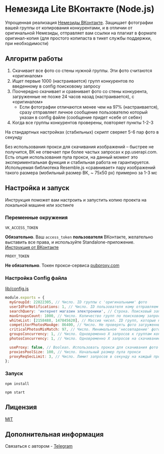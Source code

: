 # Немезида Lite ВКонтакте (Node.js)

Упрощенная реализация [Немезиды ВКонтакте](https://vk.com/blog/nemesis). Защищает фотографии вашей группы от копирования конкурентами, и в отличии от оригинальной Немезиды, отправляет вам ссылки на плагиат в формате оригинал-копия (для простого копипаста в тикет службы поддержки, при необходимости)

## Алгоритм работы

1. Скачивает все фото со стены нужной группы. Эти фото считаются «оригиналом»
2. Ищет первые 1000 (настраивается) групп конкурентов по введенному в config поисковому запросу
3. Поочередно скачивает и сравнивает фото со стены конкурента, загруженные не позже 24 часов назад (настраивается), с «оригиналом»
   * Если фотографии отличаются менее чем на 97% (настраивается), сразу отправляет личное сообщение пользователю который указан в config файле (сообщение придет «себе от себя»)
4. Когда все группы конкурентов проверены, повторяет пункты 1-2-3

На стандартных настройках (стабильных) скрипт сверяет 5-6 пар фото в секунду

Без использования прокси для скачивания изображений – быстрее не получится, ВК не отвечает при более частых запросах к pp.userapi.com. Есть опция использования пула прокси, на данный момент это экспериментальная функция и стабильная работа не гарантируется. Испольуемая библиотека Resemble.js «сравнивает» пару изображений такого размера (мобильный размер ВК, ~ 75х50 px) примерно за 1-3 мс

## Настройка и запуск

Инструкция поможет вам настроить и запустить копию проекта на локальной машине или хостинге

### Переменные окружения

```
VK_ACCESS_TOKEN
```

**Обязательно**. Ваш `access_token` **пользователя** ВКонтакте, желательно выставить все права, и используйте Standalone-приложение. [Инструкция от ВКонтакте](https://vk.com/dev/implicit_flow_user)

```
PROXY_TOKEN
```

**Не обязательно**. Токен прокси-сервиса [pubproxy.com](http://pubproxy.com/)

### Настройка Config файла

[lib/config.js](lib/config.js)

```javascript
module.exports = {
  myGroupId: 22822305, // Число. ID группы с 'оригинальными' фото
  userIdForNotifications: 1, // Число. ID пользователя кому отправляем сообщения о найденном плагиате
  searchQuery: 'интернет магазин электроники', // Строка. Поисковый запрос для поиска групп ВК 'конкурентов' (результаты как при обычном поиске групп внутри ВК)
  maxGroupsCount: 1000, // Число. Количество групп по поисковому запросу (максимум 1000)
  whiteList: [2158488, 147845620], // Массив чисел. ID групп, которые не нужно проверять на плагиат
  competitorPhotosMaxAge: 86400, // Число. Не проверять фото загруженные более Х секунд назад (в секундах, 86400 это 24 часа)
  criticalPhotosMisMatch: 97, // Число. Минимальное 'несовпадение' фото, по достижении которого считать что фото плагиат (в процентах). Из-за низкого качества фото на проверку, 97 оптимально. Если много ложных срабатываний, можно уменьшить
  groupsConcurrency: 1, // Число. Одновременно Х запросов к группам конкурентов для работы с фото (больше 1 не рекомендуется если вы не используете прокси)
  photosConcurrency: 1, // Число. Одновременно Х запросов на скачивание фото (больше 1 не рекомендуется если вы не используете прокси)

  useProxy: false, // Boolean. Использовать прокси для скачивания фото (экспериментальная функция, не стабильно)
  proxiesPoolSize: 100, // Число. Начальный размер пула прокси
  proxyReqSecLimit: 3, // Число. Лимит запросов в секунду на каждый прокси
};
```

### Запуск

```
npm install
```

```
npm start
```

## Лицензия

[MIT](LICENSE)

## Дополнительная информация

Связаться с автором - [Telegram](https://t.me/nn2qq)